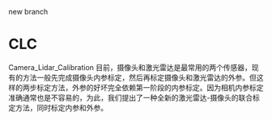 new branch
# CLC
Camera_Lidar_Calibration
目前，摄像头和激光雷达是最常用的两个传感器，现有的方法一般先完成摄像头内参标定，然后再标定摄像头和激光雷达的外参。但这样的两步标定方法，外参的好坏完全依赖第一阶段的内参标定。因为相机内参标定准确通常也是不容易的，为此，我们提出了一种全新的激光雷达-摄像头的联合标定方法，同时标定内参和外参。
